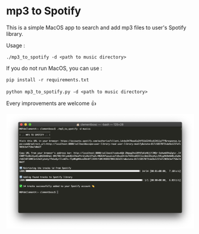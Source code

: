 # mp3 to Spotify

This is a simple MacOS app to search and add mp3 files to user's Spotify library.

Usage : 

```
./mp3_to_spotify -d <path to music directory>
```

If you do not run MacOS, you can use : 

```
pip install -r requirements.txt

python mp3_to_spotify.py -d <path to music directory>
```

Every improvements are welcome 👍

![](screencapture.png)